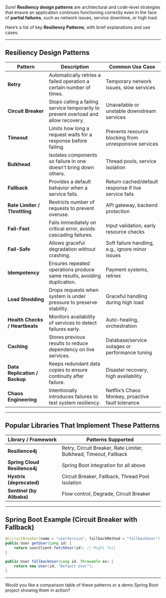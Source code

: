 Sure! **Resiliency design patterns** are architectural and code-level strategies that ensure an application continues functioning correctly even in the face of **partial failures**, such as network issues, service downtime, or high load.

Here’s a list of key **Resiliency Patterns**, with brief explanations and use cases:

---

## **Resiliency Design Patterns**

| Pattern                      | Description                                                                 | Common Use Case                                      |
|------------------------------|-----------------------------------------------------------------------------|------------------------------------------------------|
| **Retry**                    | Automatically retries a failed operation a certain number of times.         | Temporary network issues, slow services              |
| **Circuit Breaker**          | Stops calling a failing service temporarily to prevent overload and allow recovery. | Unavailable or unstable downstream services         |
| **Timeout**                  | Limits how long a request waits for a response before failing.              | Prevents resource blocking from unresponsive services|
| **Bulkhead**                 | Isolates components so failure in one doesn't bring down others.           | Thread pools, service isolation                      |
| **Fallback**                 | Provides a default behavior when a service fails.                          | Return cached/default response if live service fails |
| **Rate Limiter / Throttling**| Restricts number of requests to prevent overuse.                           | API gateway, backend protection                      |
| **Fail-Fast**                | Fails immediately on critical error, avoids cascading failures.            | Input validation, early resource checks              |
| **Fail-Safe**                | Allows graceful degradation without crashing.                              | Soft failure handling, e.g., ignore minor issues     |
| **Idempotency**              | Ensures repeated operations produce same results, avoiding duplication.    | Payment systems, retries                             |
| **Load Shedding**            | Drops requests when system is under pressure to preserve stability.        | Graceful handling during high load                   |
| **Health Checks / Heartbeats**| Monitors availability of services to detect failures early.               | Auto-healing, orchestration                         |
| **Caching**                  | Stores previous results to reduce dependency on live services.             | Database/service outages or performance tuning       |
| **Data Replication / Backup**| Keeps redundant data copies to ensure continuity after failure.            | Disaster recovery, high availability                 |
| **Chaos Engineering**        | Intentionally introduces failures to test system resiliency.               | Netflix’s Chaos Monkey, proactive fault tolerance    |

---

## **Popular Libraries That Implement These Patterns**

| Library / Framework      | Patterns Supported                                |
|--------------------------|---------------------------------------------------|
| **Resilience4j**         | Retry, Circuit Breaker, Rate Limiter, Bulkhead, Timeout, Fallback |
| **Spring Cloud Resilience4j** | Spring Boot integration for all above           |
| **Hystrix (deprecated)** | Circuit Breaker, Fallback, Thread Pool Isolation  |
| **Sentinel (by Alibaba)**| Flow control, Degrade, Circuit Breaker            |

---

## **Spring Boot Example (Circuit Breaker with Fallback)**

```java
@CircuitBreaker(name = "userService", fallbackMethod = "fallbackUser")
public User getUser(Long id) {
    return userClient.fetchUser(id); // Might fail
}

public User fallbackUser(Long id, Throwable ex) {
    return new User(id, "Default User");
}
```

---

Would you like a comparison table of these patterns or a demo Spring Boot project showing them in action?